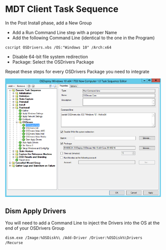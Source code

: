 # MDT Client Task Sequence

In the Post Install phase, add a New Group

* Add a Run Command Line step with a proper Name
* Add the following Command Line \(identical to the one in the Program\)

```text
cscript OSDrivers.vbs /OS:"Windows 10" /Arch:x64
```

* Disable 64-bit file system redirection
* Package: Select the OSDrivers Package

Repeat these steps for every OSDrivers Package you need to integrate

![](../../../.gitbook/assets/2018-02-16_14-36-02.png)

## Dism Apply Drivers

You will need to add a Command Line to inject the Drivers into the OS at the end of your OSDrivers Group

```text
dism.exe /Image:%OSDisk%\ /Add-Driver /Driver:%OSDisk%\Drivers /Recurse
```

